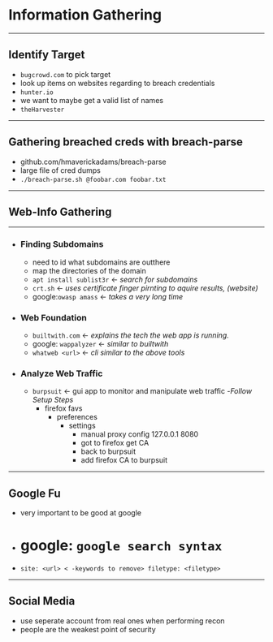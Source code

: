 # **Information Gathering**
---
## **Identify Target**
- `bugcrowd.com` to pick target
- look up items on websites regarding to breach credentials
- `hunter.io`
- we want to maybe get a valid list of names
- `theHarvester`
---
## **Gathering breached creds with breach-parse**
- github.com/hmaverickadams/breach-parse
- large file of cred dumps
- `./breach-parse.sh @foobar.com foobar.txt`
---
## **Web-Info Gathering**
---
- ### **Finding Subdomains**
    - need to id what subdomains are outthere
    - map the directories of the domain
    - `apt install sublist3r`  <- *search for subdomains*
    - `crt.sh` <- *uses certificate finger pirnting to aquire results, (website)*
    - google:`owasp amass` <- *takes a very long time*

- ### **Web Foundation**
    - `builtwith.com` <- *explains the tech the web app is running.*
    - google: `wappalyzer` <- *similar to builtwith*
    - `whatweb <url>` <- *cli similar to the above tools*

- ### **Analyze Web Traffic**
    - `burpsuit` <- gui app to monitor and manipulate web traffic
    -*Follow Setup Steps*
        - firefox favs
            - preferences
                - settings
                    - manual proxy config 127.0.0.1 8080
                    - got to firefox get CA
                    - back to burpsuit
                    - add firefox CA to burpsuit
---
## **Google Fu**
- very important to be good at google
- # google: `google search syntax`
- `site: <url> < -keywords to remove> filetype: <filetype>`
---
## **Social Media**
- use seperate account from real ones when performing recon
- people are the weakest point of security
